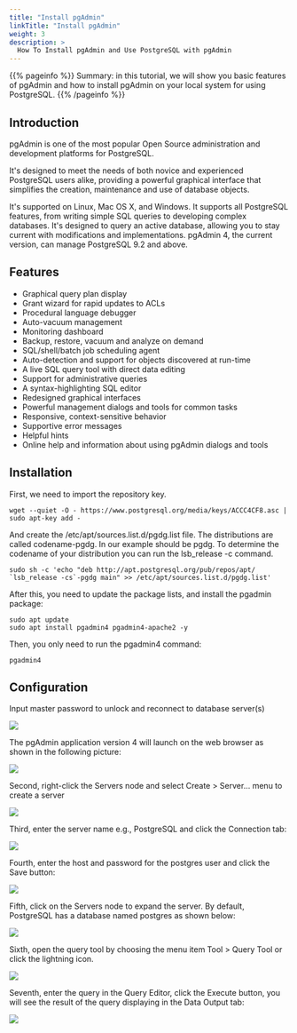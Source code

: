 ```yaml
---
title: "Install pgAdmin"
linkTitle: "Install pgAdmin"
weight: 3
description: >
  How To Install pgAdmin and Use PostgreSQL with pgAdmin
---
```


{{% pageinfo %}}
Summary: in this tutorial, we will show you basic features of pgAdmin and how to install pgAdmin on your local system for using PostgreSQL.
{{% /pageinfo %}}

## Introduction

pgAdmin is one of the most popular Open Source administration and development platforms for PostgreSQL.

It's designed to meet the needs of both novice and experienced PostgreSQL users alike, providing a powerful graphical interface that simplifies the creation, maintenance and use of database objects.

It's supported on Linux, Mac OS X, and Windows. It supports all PostgreSQL features, from writing simple SQL queries to developing complex databases. It's designed to query an active database, allowing you to stay current with modifications and implementations. pgAdmin 4, the current version, can manage PostgreSQL 9.2 and above.

## Features

* Graphical query plan display
* Grant wizard for rapid updates to ACLs
* Procedural language debugger
* Auto-vacuum management
* Monitoring dashboard
* Backup, restore, vacuum and analyze on demand
* SQL/shell/batch job scheduling agent
* Auto-detection and support for objects discovered at run-time
* A live SQL query tool with direct data editing
* Support for administrative queries
* A syntax-highlighting SQL editor
* Redesigned graphical interfaces
* Powerful management dialogs and tools for common tasks
* Responsive, context-sensitive behavior
* Supportive error messages
* Helpful hints
* Online help and information about using pgAdmin dialogs and tools

## Installation

First, we need to import the repository key.

```
wget --quiet -O - https://www.postgresql.org/media/keys/ACCC4CF8.asc | sudo apt-key add -
```

And create the /etc/apt/sources.list.d/pgdg.list file. The distributions are called codename-pgdg. In our example should be pgdg. To determine the codename of your distribution you can run the lsb_release -c command.

```
sudo sh -c 'echo "deb http://apt.postgresql.org/pub/repos/apt/ `lsb_release -cs`-pgdg main" >> /etc/apt/sources.list.d/pgdg.list'
```

After this, you need to update the package lists, and install the pgadmin package:

```
sudo apt update
sudo apt install pgadmin4 pgadmin4-apache2 -y
```

Then, you only need to run the pgadmin4 command:

```
pgadmin4
```

## Configuration

Input master password to unlock and reconnect to database server(s)

<img class="center" src="master_password.png"></img>

The pgAdmin application version 4 will launch on the web browser as shown in the following picture:

<img class="center" src="pgAdmin-4.png"></img>

Second, right-click the Servers node and select Create > Server... menu to create a server

<img class="center" src="pgAdmin-create-a-server.png"></img>

Third, enter the server name e.g., PostgreSQL and click the Connection tab:

<img class="center" src="pgAdmin-enter-the-server-name.png"></img>

Fourth, enter the host and password for the postgres user and click the Save button:

<img class="center" src="pgAdmin-enter-host-and-user-info.png"></img>

Fifth, click on the Servers node to expand the server. By default, PostgreSQL has a database named postgres as shown below:

<img class="center" src="pgAdmin-connected-to-PostgreSQL-Database-Server.png"></img>

Sixth, open the query tool by choosing the menu item Tool > Query Tool or click the lightning icon.

<img class="center" src="pgAdmin-query-tool.png"></img>

Seventh, enter the query in the Query Editor, click the Execute button, you will see the result of the query displaying in the Data Output tab:

<img class="center" src="pgAdmin-query-result.png"></img>
